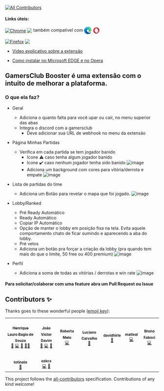 <!-- ALL-CONTRIBUTORS-BADGE:START - Do not remove or modify this section -->
[![All Contributors](https://img.shields.io/badge/all_contributors-9-orange.svg?style=flat-square)](#contributors-)
<!-- ALL-CONTRIBUTORS-BADGE:END -->

#### Links úteis:
[link-chrome]: https://chrome.google.com/webstore/detail/gamersclub-booster/dahnmmlhchpmmlgebpkpaofbefjdlpin 'Version published on Chrome Web Store'
[link-firefox]: https://addons.mozilla.org/pt-BR/firefox/addon/gamersclub-booster/ 'Version published on Mozilla Add-ons'

[<img src="https://raw.githubusercontent.com/alrra/browser-logos/90fdf03c/src/chrome/chrome.svg" width="48" alt="Chrome" valign="middle">][link-chrome] [<img valign="middle" src="https://img.shields.io/chrome-web-store/v/dahnmmlhchpmmlgebpkpaofbefjdlpin.svg?label=%20">][link-chrome] também compativel com [<img src="https://raw.githubusercontent.com/alrra/browser-logos/90fdf03c/src/edge/edge.svg" width="24" alt="Edge" valign="middle">][link-chrome] [<img src="https://raw.githubusercontent.com/alrra/browser-logos/90fdf03c/src/opera/opera.svg" width="24" alt="Opera" valign="middle">][link-chrome]

[<img src="https://raw.githubusercontent.com/alrra/browser-logos/90fdf03c/src/firefox/firefox.svg" width="48" alt="Firefox" valign="middle">][link-firefox] [<img valign="middle" src="https://img.shields.io/amo/v/gamersclub-booster.svg?label=%20">][link-firefox]

* [Video explicativo sobre a extensão](https://youtu.be/nmxw6xjsIjc)

* [Como instalar no Microsoft EDGE e no Opera](https://youtu.be/rELLprJ15ug)

## GamersClub Booster é uma extensão com o intuito de melhorar a plataforma.

### O que ela faz?
- Geral
  - Adiciona o quanto falta para você upar ou cair, no menu superior das abas
  - Integra o discord com a gamersclub
    - Deve adicionar sua URL de webhook no menu da extensão
- Página Minhas Partidas
  - Verifica em cada partida se tem jogador banido
    - Icone :warning: caso tenha algum jogador banido
    - Icone ✔️ caso nenhum jogador tenha sido banido
    ![image](https://user-images.githubusercontent.com/1070818/107768732-ad0d4180-6d15-11eb-93d6-9ce156ecdad5.png)
    - Adiciona um background com cores para vitória/derrota e empate
    ![image](https://user-images.githubusercontent.com/1070818/108914631-661f2600-760a-11eb-9182-d98a2ef9beb5.png)

- Lista de partidas do time  
  - Adiciona um Botão para revelar o mapa que foi jogado.
  ![image](https://user-images.githubusercontent.com/1070818/107768870-dc23b300-6d15-11eb-9499-c32a7fdd732b.png)

- Lobby/Ranked  
  - Pré Ready Automático
  - Ready Automático
  - Copiar IP Automático
  - Opção de manter o lobby em posição fixa na tela. Evita aquele comportamento chato de ficar sumindo e aparecendo a aba do lobby.
  - Pré vetos
  - Adiciona um botão pra forçar a criação da lobby (pra quando tem mais do que o limite, 50 free ou 400 premium)
  ![image](https://user-images.githubusercontent.com/1070818/108875916-70c2c680-75dc-11eb-94df-2746d7348a53.png)

- Perfil
  - Adiciona a soma de todas as vitórias / derrotas e win rate
  ![image](https://user-images.githubusercontent.com/1070818/107776850-e13a2f80-6d20-11eb-9f2e-84f7fb38ead5.png)

#### Para solicitar/colaborar com uma feature abra um Pull Request ou Issue

## Contributors ✨

Thanks goes to these wonderful people ([emoji key](https://allcontributors.org/docs/en/emoji-key)):

<!-- ALL-CONTRIBUTORS-LIST:START - Do not remove or modify this section -->
<!-- prettier-ignore-start -->
<!-- markdownlint-disable -->
<table>
  <tr>
    <td align="center"><a href="https://github.com/henriquelbsouza"><img src="https://avatars.githubusercontent.com/u/1070818?v=4?s=100" width="100px;" alt=""/><br /><sub><b>Henrique Lauro Bagio de Souza</b></sub></a><br /><a href="https://github.com/gamersclub-booster/gamersclub-booster/issues?q=author%3Ahenriquelbsouza" title="Bug reports">🐛</a> <a href="https://github.com/gamersclub-booster/gamersclub-booster/commits?author=henriquelbsouza" title="Code">💻</a> <a href="#maintenance-henriquelbsouza" title="Maintenance">🚧</a> <a href="#mentoring-henriquelbsouza" title="Mentoring">🧑‍🏫</a></td>
    <td align="center"><a href="https://github.com/jvdavim"><img src="https://avatars.githubusercontent.com/u/16657663?v=4?s=100" width="100px;" alt=""/><br /><sub><b>João Victor Davim</b></sub></a><br /><a href="https://github.com/gamersclub-booster/gamersclub-booster/issues?q=author%3Ajvdavim" title="Bug reports">🐛</a> <a href="https://github.com/gamersclub-booster/gamersclub-booster/commits?author=jvdavim" title="Code">💻</a> <a href="#maintenance-jvdavim" title="Maintenance">🚧</a></td>
    <td align="center"><a href="https://github.com/RobertaMelo"><img src="https://avatars.githubusercontent.com/u/31969450?v=4?s=100" width="100px;" alt=""/><br /><sub><b>Roberta Melo</b></sub></a><br /><a href="https://github.com/gamersclub-booster/gamersclub-booster/commits?author=RobertaMelo" title="Code">💻</a></td>
    <td align="center"><a href="https://github.com/lucianocarvalho"><img src="https://avatars.githubusercontent.com/u/14339481?v=4?s=100" width="100px;" alt=""/><br /><sub><b>Luciano Carvalho</b></sub></a><br /><a href="#design-lucianocarvalho" title="Design">🎨</a></td>
    <td align="center"><a href="https://github.com/davidhirle"><img src="https://avatars.githubusercontent.com/u/51386047?v=4?s=100" width="100px;" alt=""/><br /><sub><b>davidhirle</b></sub></a><br /><a href="https://github.com/gamersclub-booster/gamersclub-booster/issues?q=author%3Adavidhirle" title="Bug reports">🐛</a></td>
    <td align="center"><a href="https://github.com/matleal"><img src="https://avatars.githubusercontent.com/u/58441113?v=4?s=100" width="100px;" alt=""/><br /><sub><b>matleal</b></sub></a><br /><a href="https://github.com/gamersclub-booster/gamersclub-booster/commits?author=matleal" title="Code">💻</a></td>
    <td align="center"><a href="https://github.com/KINZs"><img src="https://avatars.githubusercontent.com/u/48375198?v=4?s=100" width="100px;" alt=""/><br /><sub><b>Bruno Faboci</b></sub></a><br /><a href="https://github.com/gamersclub-booster/gamersclub-booster/commits?author=KINZs" title="Code">💻</a></td>
  </tr>
  <tr>
    <td align="center"><a href="https://github.com/totinato"><img src="https://avatars.githubusercontent.com/u/56313687?v=4?s=100" width="100px;" alt=""/><br /><sub><b>totinato</b></sub></a><br /><a href="https://github.com/gamersclub-booster/gamersclub-booster/issues?q=author%3Atotinato" title="Bug reports">🐛</a></td>
    <td align="center"><a href="https://github.com/ozkcs"><img src="https://avatars.githubusercontent.com/u/35303121?v=4?s=100" width="100px;" alt=""/><br /><sub><b>ozkcs</b></sub></a><br /><a href="https://github.com/gamersclub-booster/gamersclub-booster/commits?author=ozkcs" title="Code">💻</a> <a href="https://github.com/gamersclub-booster/gamersclub-booster/issues?q=author%3Aozkcs" title="Bug reports">🐛</a></td>
  </tr>
</table>

<!-- markdownlint-restore -->
<!-- prettier-ignore-end -->

<!-- ALL-CONTRIBUTORS-LIST:END -->

This project follows the [all-contributors](https://github.com/all-contributors/all-contributors) specification. Contributions of any kind welcome!
